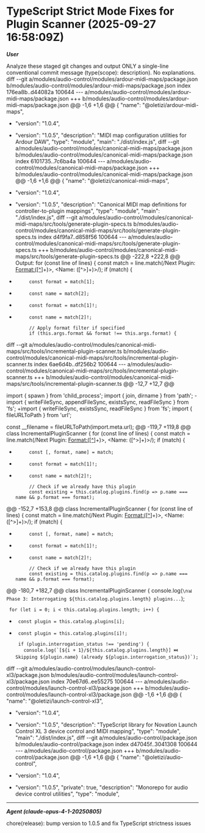 <!-- Generated by SpecStory -->

# TypeScript Strict Mode Fixes for Plugin Scanner (2025-09-27 16:58:09Z)

<!-- Claude Code Session d12305e6-3dca-402e-96b5-749aafa0e79b (2025-09-27_16-58-09Z) -->

_**User**_

Analyze these staged git changes and output ONLY a single-line conventional commit message (type(scope): description). No explanations.
diff --git a/modules/audio-control/modules/ardour-midi-maps/package.json b/modules/audio-control/modules/ardour-midi-maps/package.json
index 176ea8b..d44082a 100644
--- a/modules/audio-control/modules/ardour-midi-maps/package.json
+++ b/modules/audio-control/modules/ardour-midi-maps/package.json
@@ -1,6 +1,6 @@
 {
   "name": "@oletizi/ardour-midi-maps",
-  "version": "1.0.4",
+  "version": "1.0.5",
   "description": "MIDI map configuration utilities for Ardour DAW",
   "type": "module",
   "main": "./dist/index.js",
diff --git a/modules/audio-control/modules/canonical-midi-maps/package.json b/modules/audio-control/modules/canonical-midi-maps/package.json
index 6101735..7c6ba4a 100644
--- a/modules/audio-control/modules/canonical-midi-maps/package.json
+++ b/modules/audio-control/modules/canonical-midi-maps/package.json
@@ -1,6 +1,6 @@
 {
   "name": "@oletizi/canonical-midi-maps",
-  "version": "1.0.4",
+  "version": "1.0.5",
   "description": "Canonical MIDI map definitions for controller-to-plugin mappings",
   "type": "module",
   "main": "./dist/index.js",
diff --git a/modules/audio-control/modules/canonical-midi-maps/src/tools/generate-plugin-specs.ts b/modules/audio-control/modules/canonical-midi-maps/src/tools/generate-plugin-specs.ts
index d4f9fa7..d858f56 100644
--- a/modules/audio-control/modules/canonical-midi-maps/src/tools/generate-plugin-specs.ts
+++ b/modules/audio-control/modules/canonical-midi-maps/src/tools/generate-plugin-specs.ts
@@ -222,8 +222,8 @@ Output:
       for (const line of lines) {
         const match = line.match(/Next Plugin: <Format:([^>]+)>, <Name: ([^>]+)>/);
         if (match) {
-          const format = match[1];
-          const name = match[2];
+          const format = match[1]!;
+          const name = match[2]!;
 
           // Apply format filter if specified
           if (this.args.format && format !== this.args.format) {
diff --git a/modules/audio-control/modules/canonical-midi-maps/src/tools/incremental-plugin-scanner.ts b/modules/audio-control/modules/canonical-midi-maps/src/tools/incremental-plugin-scanner.ts
index 6ae6d4b..df256b2 100644
--- a/modules/audio-control/modules/canonical-midi-maps/src/tools/incremental-plugin-scanner.ts
+++ b/modules/audio-control/modules/canonical-midi-maps/src/tools/incremental-plugin-scanner.ts
@@ -12,7 +12,7 @@
 
 import { spawn } from 'child_process';
 import { join, dirname } from 'path';
-import { writeFileSync, appendFileSync, existsSync, readFileSync } from 'fs';
+import { writeFileSync, existsSync, readFileSync } from 'fs';
 import { fileURLToPath } from 'url';
 
 const __filename = fileURLToPath(import.meta.url);
@@ -119,7 +119,8 @@ class IncrementalPluginScanner {
       for (const line of lines) {
         const match = line.match(/Next Plugin: <Format:([^>]+)>, <Name: ([^>]+)>/);
         if (match) {
-          const [, format, name] = match;
+          const format = match[1]!;
+          const name = match[2]!;
 
           // Check if we already have this plugin
           const existing = this.catalog.plugins.find(p => p.name === name && p.format === format);
@@ -152,7 +153,8 @@ class IncrementalPluginScanner {
       for (const line of lines) {
         const match = line.match(/Next Plugin: <Format:([^>]+)>, <Name: ([^>]+)>/);
         if (match) {
-          const [, format, name] = match;
+          const format = match[1]!;
+          const name = match[2]!;
 
           // Check if we already have this plugin
           const existing = this.catalog.plugins.find(p => p.name === name && p.format === format);
@@ -180,7 +182,7 @@ class IncrementalPluginScanner {
     console.log(`\n📊 Phase 3: Interrogating ${this.catalog.plugins.length} plugins...`);
 
     for (let i = 0; i < this.catalog.plugins.length; i++) {
-      const plugin = this.catalog.plugins[i];
+      const plugin = this.catalog.plugins[i]!;
 
       if (plugin.interrogation_status !== 'pending') {
         console.log(`[${i + 1}/${this.catalog.plugins.length}] ⏭️  Skipping ${plugin.name} (already ${plugin.interrogation_status})`);
diff --git a/modules/audio-control/modules/launch-control-xl3/package.json b/modules/audio-control/modules/launch-control-xl3/package.json
index 70e67d6..ee55275 100644
--- a/modules/audio-control/modules/launch-control-xl3/package.json
+++ b/modules/audio-control/modules/launch-control-xl3/package.json
@@ -1,6 +1,6 @@
 {
   "name": "@oletizi/launch-control-xl3",
-  "version": "1.0.4",
+  "version": "1.0.5",
   "description": "TypeScript library for Novation Launch Control XL 3 device control and MIDI mapping",
   "type": "module",
   "main": "./dist/index.js",
diff --git a/modules/audio-control/package.json b/modules/audio-control/package.json
index d47045f..3041308 100644
--- a/modules/audio-control/package.json
+++ b/modules/audio-control/package.json
@@ -1,6 +1,6 @@
 {
   "name": "@oletizi/audio-control",
-  "version": "1.0.4",
+  "version": "1.0.5",
   "private": true,
   "description": "Monorepo for audio device control utilities",
   "type": "module",


---

_**Agent (claude-opus-4-1-20250805)**_

chore(release): bump version to 1.0.5 and fix TypeScript strictness issues

